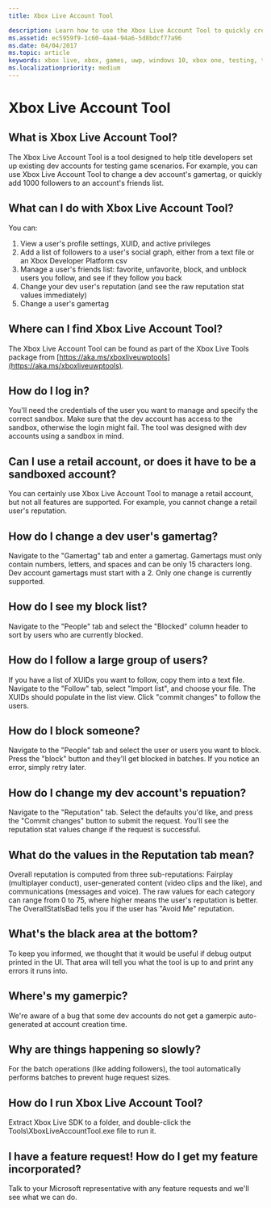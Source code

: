 ```yaml
---
title: Xbox Live Account Tool

description: Learn how to use the Xbox Live Account Tool to quickly create test accounts for testing your Xbox Live enabled title.
ms.assetid: ec5959f9-1c60-4aa4-94a6-5d8bdcf77a96
ms.date: 04/04/2017
ms.topic: article
keywords: xbox live, xbox, games, uwp, windows 10, xbox one, testing, test accounts
ms.localizationpriority: medium
---
```

# Xbox Live Account Tool

## What is Xbox Live Account Tool?
The Xbox Live Account Tool is a tool designed to help title developers set up existing dev accounts for testing game scenarios. For example, you can use Xbox Live Account Tool to change a dev account's gamertag, or quickly add 1000 followers to an account's friends list.

## What can I do with Xbox Live Account Tool?
You can:
  1. View a user's profile settings, XUID, and active privileges
  2. Add a list of followers to a user's social graph, either from a text file or an Xbox Developer Platform csv
  3. Manage a user's friends list: favorite, unfavorite, block, and unblock users you follow, and see if they follow you back
  4. Change your dev user's reputation (and see the raw reputation stat values immediately)
  5. Change a user's gamertag

## Where can I find Xbox Live Account Tool?
The Xbox Live Account Tool can be found as part of the Xbox Live Tools package from [https://aka.ms/xboxliveuwptools](https://aka.ms/xboxliveuwptools).

## How do I log in?
You'll need the credentials of the user you want to manage and specify the correct sandbox. Make sure that the dev account has access to the sandbox, otherwise the login might fail. The tool was designed with dev accounts using a sandbox in mind.

## Can I use a retail account, or does it have to be a sandboxed account?
You can certainly use Xbox Live Account Tool to manage a retail account, but not all features are supported. For example, you cannot change a retail user's reputation.

## How do I change a dev user's gamertag?
Navigate to the "Gamertag" tab and enter a gamertag. Gamertags must only contain numbers, letters, and spaces and can be only 15 characters long. Dev account gamertags must start with a 2. Only one change is currently supported.

## How do I see my block list?
Navigate to the "People" tab and select the "Blocked" column header to sort by users who are currently blocked.

## How do I follow a large group of users?
If you have a list of XUIDs you want to follow, copy them into a text file. Navigate to the "Follow" tab, select "Import list", and choose your file. The XUIDs should populate in the list view. Click "commit changes" to follow the users.

## How do I block someone?
Navigate to the "People" tab and select the user or users you want to block. Press the "block" button and they'll get blocked in batches. If you notice an error, simply retry later.

## How do I change my dev account's repuation?
Navigate to the "Reputation" tab. Select the defaults you'd like, and press the "Commit changes" button to submit the request. You'll see the reputation stat values change if the request is successful.

## What do the values in the Reputation tab mean?
Overall reputation is computed from three sub-reputations: Fairplay (multiplayer conduct), user-generated content (video clips and the like), and communications (messages and voice). The raw values for each category can range from 0 to 75, where higher means the user's reputation is better. The OverallStatIsBad tells you if the user has "Avoid Me" reputation.

## What's the black area at the bottom?
To keep you informed, we thought that it would be useful if debug output printed in the UI. That area will tell you what the tool is up to and print any errors it runs into.

## Where's my gamerpic?
We're aware of a bug that some dev accounts do not get a gamerpic auto-generated at account creation time.

## Why are things happening so slowly?
For the batch operations (like adding followers), the tool automatically performs batches to prevent huge request sizes.

## How do I run Xbox Live Account Tool?
Extract Xbox Live SDK to a folder, and double-click the Tools\XboxLiveAccountTool.exe file to run it.

## I have a feature request! How do I get my feature incorporated?
Talk to your Microsoft representative with any feature requests and we'll see what we can do.
